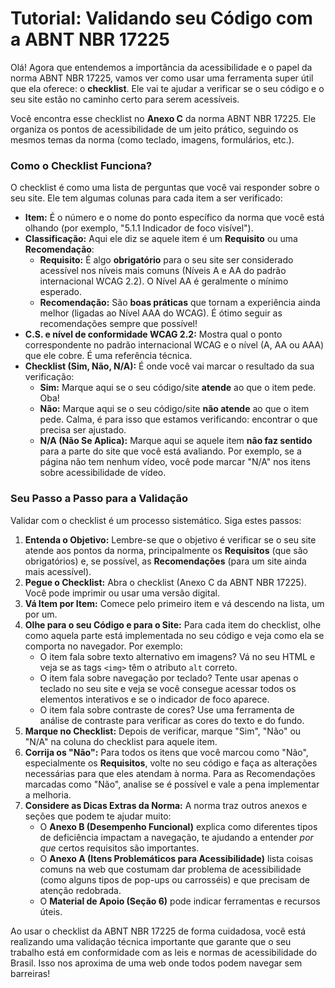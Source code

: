 # Tutorial: Validando seu Código com a ABNT NBR 17225

Olá! Agora que entendemos a importância da acessibilidade e o papel da norma ABNT NBR 17225, vamos ver como usar uma ferramenta super útil que ela oferece: o **checklist**. Ele vai te ajudar a verificar se o seu código e o seu site estão no caminho certo para serem acessíveis.

Você encontra esse checklist no **Anexo C** da norma ABNT NBR 17225. Ele organiza os pontos de acessibilidade de um jeito prático, seguindo os mesmos temas da norma (como teclado, imagens, formulários, etc.).

### Como o Checklist Funciona?

O checklist é como uma lista de perguntas que você vai responder sobre o seu site. Ele tem algumas colunas para cada item a ser verificado:

* **Item:** É o número e o nome do ponto específico da norma que você está olhando (por exemplo, "5.1.1 Indicador de foco visível").
* **Classificação:** Aqui ele diz se aquele item é um **Requisito** ou uma **Recomendação**:
    * **Requisito:** É algo **obrigatório** para o seu site ser considerado acessível nos níveis mais comuns (Níveis A e AA do padrão internacional WCAG 2.2). O Nível AA é geralmente o mínimo esperado.
    * **Recomendação:** São **boas práticas** que tornam a experiência ainda melhor (ligadas ao Nível AAA do WCAG). É ótimo seguir as recomendações sempre que possível!
* **C.S. e nível de conformidade WCAG 2.2:** Mostra qual o ponto correspondente no padrão internacional WCAG e o nível (A, AA ou AAA) que ele cobre. É uma referência técnica.
* **Checklist (Sim, Não, N/A):** É onde você vai marcar o resultado da sua verificação:
    * **Sim:** Marque aqui se o seu código/site **atende** ao que o item pede. Oba!
    * **Não:** Marque aqui se o seu código/site **não atende** ao que o item pede. Calma, é para isso que estamos verificando: encontrar o que precisa ser ajustado.
    * **N/A (Não Se Aplica):** Marque aqui se aquele item **não faz sentido** para a parte do site que você está avaliando. Por exemplo, se a página não tem nenhum vídeo, você pode marcar "N/A" nos itens sobre acessibilidade de vídeo.

### Seu Passo a Passo para a Validação

Validar com o checklist é um processo sistemático. Siga estes passos:

1.  **Entenda o Objetivo:** Lembre-se que o objetivo é verificar se o seu site atende aos pontos da norma, principalmente os **Requisitos** (que são obrigatórios) e, se possível, as **Recomendações** (para um site ainda mais acessível).
2.  **Pegue o Checklist:** Abra o checklist (Anexo C da ABNT NBR 17225). Você pode imprimir ou usar uma versão digital.
3.  **Vá Item por Item:** Comece pelo primeiro item e vá descendo na lista, um por um.
4.  **Olhe para o seu Código e para o Site:** Para cada item do checklist, olhe como aquela parte está implementada no seu código e veja como ela se comporta no navegador. Por exemplo:
    * O item fala sobre texto alternativo em imagens? Vá no seu HTML e veja se as tags `<img>` têm o atributo `alt` correto.
    * O item fala sobre navegação por teclado? Tente usar apenas o teclado no seu site e veja se você consegue acessar todos os elementos interativos e se o indicador de foco aparece.
    * O item fala sobre contraste de cores? Use uma ferramenta de análise de contraste para verificar as cores do texto e do fundo.
5.  **Marque no Checklist:** Depois de verificar, marque "Sim", "Não" ou "N/A" na coluna do checklist para aquele item.
6.  **Corrija os "Não":** Para todos os itens que você marcou como "Não", especialmente os **Requisitos**, volte no seu código e faça as alterações necessárias para que eles atendam à norma. Para as Recomendações marcadas como "Não", analise se é possível e vale a pena implementar a melhoria.
7.  **Considere as Dicas Extras da Norma:** A norma traz outros anexos e seções que podem te ajudar muito:
    * O **Anexo B (Desempenho Funcional)** explica como diferentes tipos de deficiência impactam a navegação, te ajudando a entender *por que* certos requisitos são importantes.
    * O **Anexo A (Itens Problemáticos para Acessibilidade)** lista coisas comuns na web que costumam dar problema de acessibilidade (como alguns tipos de pop-ups ou carrosséis) e que precisam de atenção redobrada.
    * O **Material de Apoio (Seção 6)** pode indicar ferramentas e recursos úteis.

Ao usar o checklist da ABNT NBR 17225 de forma cuidadosa, você está realizando uma validação técnica importante que garante que o seu trabalho está em conformidade com as leis e normas de acessibilidade do Brasil. Isso nos aproxima de uma web onde todos podem navegar sem barreiras!